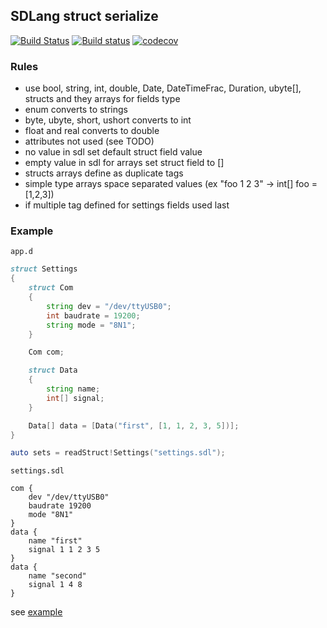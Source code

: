## SDLang struct serialize 
[![Build Status](https://travis-ci.org/deviator/sdlss.svg?branch=master)](https://travis-ci.org/deviator/sdlss)
[![Build status](https://ci.appveyor.com/api/projects/status/u20o6l7v7x33hj9r/branch/master?svg=true)](https://ci.appveyor.com/project/deviator/sdlss/branch/master)
[![codecov](https://codecov.io/gh/deviator/sdlss/branch/master/graph/badge.svg)](https://codecov.io/gh/deviator/sdlss)

### Rules

* use bool, string, int, double, Date, DateTimeFrac,
    Duration, ubyte[], structs and they arrays for fields type
* enum converts to strings
* byte, ubyte, short, ushort converts to int
* float and real converts to double
* attributes not used (see TODO)
* no value in sdl set default struct field value
* empty value in sdl for arrays set struct field to []
* structs arrays define as duplicate tags
* simple type arrays space separated values (ex "foo 1 2 3" -> int[] foo = [1,2,3])
* if multiple tag defined for settings fields used last

### Example

`app.d`
```d
struct Settings
{
    struct Com
    {
        string dev = "/dev/ttyUSB0";
        int baudrate = 19200;
        string mode = "8N1";
    }

    Com com;

    struct Data
    {
        string name;
        int[] signal;
    }

    Data[] data = [Data("first", [1, 1, 2, 3, 5])];
}

auto sets = readStruct!Settings("settings.sdl");
```

`settings.sdl`
```sdl
com {
	dev "/dev/ttyUSB0"
	baudrate 19200
	mode "8N1"
}
data {
	name "first"
	signal 1 1 2 3 5
}
data {
    name "second"
    signal 1 4 8
}
```

see [example](example)
